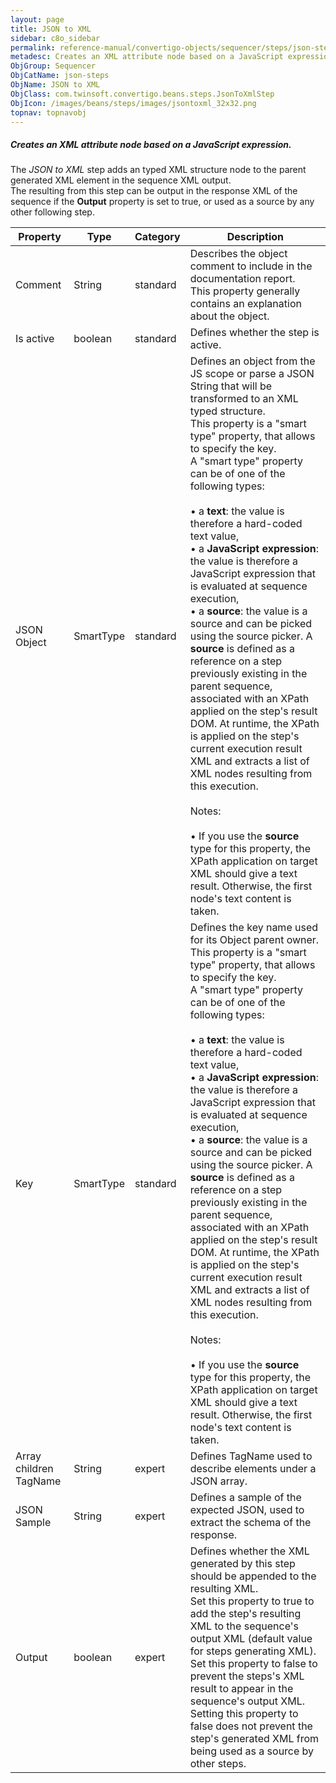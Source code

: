 ```yaml
---
layout: page
title: JSON to XML
sidebar: c8o_sidebar
permalink: reference-manual/convertigo-objects/sequencer/steps/json-steps/json-to-xml/
metadesc: Creates an XML attribute node based on a JavaScript expression.   The  JSON to XML  step adds an typed XML structure node to the parent generated XML 
ObjGroup: Sequencer
ObjCatName: json-steps
ObjName: JSON to XML
ObjClass: com.twinsoft.convertigo.beans.steps.JsonToXmlStep
ObjIcon: /images/beans/steps/images/jsontoxml_32x32.png
topnav: topnavobj
---
```

##### Creates an XML attribute node based on a JavaScript expression. 

The <i>JSON to XML</i> step adds an typed XML structure node to the parent generated XML element in the sequence XML output. <br/>The resulting from this step can be output in the response XML of the sequence if the <b>Output</b> property is set to <span class="computer">true</span>, or used as a source by any other following step. <br/>

Property | Type | Category | Description
--- | --- | --- | ---
Comment | String | standard | Describes the object comment to include in the documentation report.<br/>This property generally contains an explanation about the object.
Is active | boolean | standard | Defines whether the step is active.
JSON Object | SmartType | standard | Defines an object from the JS scope or parse a JSON String that will be transformed to an XML typed structure.<br/>This property is a "smart type" property, that allows to specify the key. <br/>A "smart type" property can be of one of the following types: <br/><br/>• a <b>text</b>: the value is therefore a hard-coded text value, <br/>• a <b>JavaScript expression</b>: the value is therefore a JavaScript expression that is evaluated at sequence execution, <br/>• a <b>source</b>: the value is a source and can be picked using the source picker. A <b>source</b> is defined as a reference on a step previously existing in the parent sequence, associated with an XPath applied on the step's result DOM. At runtime, the XPath is applied on the step's current execution result XML and extracts a list of XML nodes resulting from this execution. <br/><br/><span class="orangetwinsoft">Notes:</span> <br/><br/>• If you use the <b>source</b> type for this property, the XPath application on target XML should give a text result. Otherwise, the first node's text content is taken.
Key | SmartType | standard | Defines the key name used for its Object parent owner.<br/>This property is a "smart type" property, that allows to specify the key. <br/>A "smart type" property can be of one of the following types: <br/><br/>• a <b>text</b>: the value is therefore a hard-coded text value, <br/>• a <b>JavaScript expression</b>: the value is therefore a JavaScript expression that is evaluated at sequence execution, <br/>• a <b>source</b>: the value is a source and can be picked using the source picker. A <b>source</b> is defined as a reference on a step previously existing in the parent sequence, associated with an XPath applied on the step's result DOM. At runtime, the XPath is applied on the step's current execution result XML and extracts a list of XML nodes resulting from this execution. <br/><br/><span class="orangetwinsoft">Notes:</span> <br/><br/>• If you use the <b>source</b> type for this property, the XPath application on target XML should give a text result. Otherwise, the first node's text content is taken.
Array children TagName | String | expert | Defines TagName used to describe elements under a JSON array.
JSON Sample | String | expert | Defines a sample of the expected JSON, used to extract the schema of the response.
Output | boolean | expert | Defines whether the XML generated by this step should be appended to the resulting XML.<br/>Set this property to <span class="computer">true</span> to add the step's resulting XML to the sequence's output XML (default value for steps generating XML). Set this property to <span class="computer">false</span> to prevent the steps's XML result to appear in the sequence's output XML.<br/>Setting this property to <span class="computer">false</span> does not prevent the step's generated XML from being used as a source by other steps.
